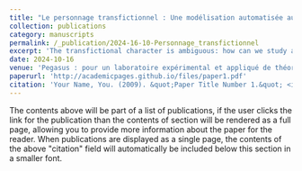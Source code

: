 ```yaml
---
title: "Le personnage transfictionnel : Une modélisation automatisée au service d’une typologie"
collection: publications
category: manuscripts
permalink: /_publication/2024-16-10-Personnage_transfictionnel
excerpt: 'The transfictional character is ambiguous: how can we study a character in relation to its variants in other texts? This article examines the theoretical difficulties and proposes the use of named entities to study characters in a transfictional corpus. The methodology adopted and the experimentation with the use of named entities in a transfictional corpus will thus show that the character proves to be a relevant transfictional marker.'
date: 2024-10-16
venue: 'Pegasus : pour un laboratoire expérimental et appliqué de théorie littéraire'
paperurl: 'http://academicpages.github.io/files/paper1.pdf'
citation: 'Your Name, You. (2009). &quot;Paper Title Number 1.&quot; <i>Journal 1</i>. 1(1).'
---
```


The contents above will be part of a list of publications, if the user clicks the link for the publication than the contents of section will be rendered as a full page, allowing you to provide more information about the paper for the reader. When publications are displayed as a single page, the contents of the above "citation" field will automatically be included below this section in a smaller font.
